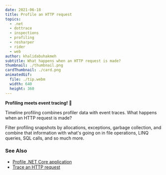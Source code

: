 ```yaml
---
date: 2021-06-18
title: Profile an HTTP request
topics:
  - .net
  - dottrace
  - inspections
  - profiling
  - resharper
  - rider
  - web
author: khalidabuhakmeh
subtitle: What happens when an HTTP request is made?
thumbnail: ./thumbnail.png
cardThumbnail: ./card.png
animatedGif:
  file: ./tip.webm
  width: 640
  height: 360
---
```

**Profiling meets event tracing!** 🤝

Timeline profiling combines profiler data with event traces. What happens when an HTTP request is made?

Filter profiling snapshots by allocations, exceptions, garbage collection, and combine that information with what's going on in file operations, LINQ queries, SQL calls, and so much more.

### See Also
- [Profile .NET Core application](https://www.jetbrains.com/help/profiler/Profile_.NET_Core_Application.html)
- [Trace an HTTP request](https://www.jetbrains.com/help/profiler/Get_Started_with_Timeline_Profiling_(Basic).html#http)
